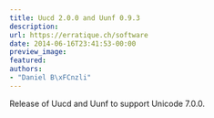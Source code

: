 ```yaml
---
title: Uucd 2.0.0 and Uunf 0.9.3
description:
url: https://erratique.ch/software
date: 2014-06-16T23:41:53-00:00
preview_image:
featured:
authors:
- "Daniel B\xFCnzli"
---
```


<p>Release of Uucd and Uunf to support Unicode 7.0.0.</p>
